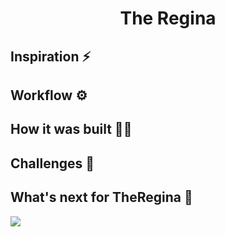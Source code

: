 
<h1 align='center'> The Regina </h1>



## Inspiration ⚡

## Workflow ⚙

## How it was built 👷‍♀️

## Challenges 🥺

## What's next for TheRegina 👑

<img src='https://challengepost-s3-challengepost.netdna-ssl.com/photos/production/challenge_photos/001/556/854/datas/full_width.png'>
